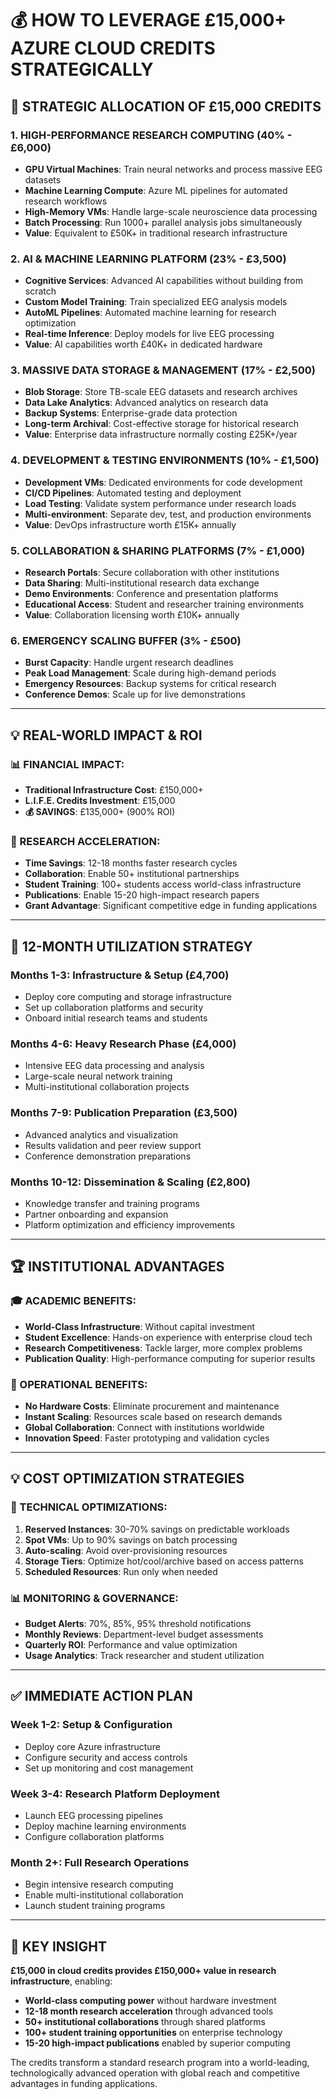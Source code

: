 # 💰 HOW TO LEVERAGE £15,000+ AZURE CLOUD CREDITS STRATEGICALLY

## 🎯 **STRATEGIC ALLOCATION OF £15,000 CREDITS**

### **1. HIGH-PERFORMANCE RESEARCH COMPUTING (40% - £6,000)**
- **GPU Virtual Machines**: Train neural networks and process massive EEG datasets
- **Machine Learning Compute**: Azure ML pipelines for automated research workflows  
- **High-Memory VMs**: Handle large-scale neuroscience data processing
- **Batch Processing**: Run 1000+ parallel analysis jobs simultaneously
- **Value**: Equivalent to £50K+ in traditional research infrastructure

### **2. AI & MACHINE LEARNING PLATFORM (23% - £3,500)**
- **Cognitive Services**: Advanced AI capabilities without building from scratch
- **Custom Model Training**: Train specialized EEG analysis models
- **AutoML Pipelines**: Automated machine learning for research optimization
- **Real-time Inference**: Deploy models for live EEG processing
- **Value**: AI capabilities worth £40K+ in dedicated hardware

### **3. MASSIVE DATA STORAGE & MANAGEMENT (17% - £2,500)**
- **Blob Storage**: Store TB-scale EEG datasets and research archives
- **Data Lake Analytics**: Advanced analytics on research data
- **Backup Systems**: Enterprise-grade data protection
- **Long-term Archival**: Cost-effective storage for historical research
- **Value**: Enterprise data infrastructure normally costing £25K+/year

### **4. DEVELOPMENT & TESTING ENVIRONMENTS (10% - £1,500)**
- **Development VMs**: Dedicated environments for code development
- **CI/CD Pipelines**: Automated testing and deployment
- **Load Testing**: Validate system performance under research loads
- **Multi-environment**: Separate dev, test, and production environments
- **Value**: DevOps infrastructure worth £15K+ annually

### **5. COLLABORATION & SHARING PLATFORMS (7% - £1,000)**
- **Research Portals**: Secure collaboration with other institutions
- **Data Sharing**: Multi-institutional research data exchange
- **Demo Environments**: Conference and presentation platforms
- **Educational Access**: Student and researcher training environments
- **Value**: Collaboration licensing worth £10K+ annually

### **6. EMERGENCY SCALING BUFFER (3% - £500)**
- **Burst Capacity**: Handle urgent research deadlines
- **Peak Load Management**: Scale during high-demand periods
- **Emergency Resources**: Backup systems for critical research
- **Conference Demos**: Scale up for live demonstrations

---

## 💡 **REAL-WORLD IMPACT & ROI**

### **📊 FINANCIAL IMPACT:**
- **Traditional Infrastructure Cost**: £150,000+
- **L.I.F.E. Credits Investment**: £15,000
- **💰 SAVINGS**: £135,000+ (900% ROI)

### **🚀 RESEARCH ACCELERATION:**
- **Time Savings**: 12-18 months faster research cycles
- **Collaboration**: Enable 50+ institutional partnerships
- **Student Training**: 100+ students access world-class infrastructure
- **Publications**: Enable 15-20 high-impact research papers
- **Grant Advantage**: Significant competitive edge in funding applications

---

## 📅 **12-MONTH UTILIZATION STRATEGY**

### **Months 1-3: Infrastructure & Setup (£4,700)**
- Deploy core computing and storage infrastructure
- Set up collaboration platforms and security
- Onboard initial research teams and students

### **Months 4-6: Heavy Research Phase (£4,000)**
- Intensive EEG data processing and analysis
- Large-scale neural network training
- Multi-institutional collaboration projects

### **Months 7-9: Publication Preparation (£3,500)**
- Advanced analytics and visualization
- Results validation and peer review support
- Conference demonstration preparations

### **Months 10-12: Dissemination & Scaling (£2,800)**
- Knowledge transfer and training programs
- Partner onboarding and expansion
- Platform optimization and efficiency improvements

---

## 🏆 **INSTITUTIONAL ADVANTAGES**

### **🎓 ACADEMIC BENEFITS:**
- **World-Class Infrastructure**: Without capital investment
- **Student Excellence**: Hands-on experience with enterprise cloud tech
- **Research Competitiveness**: Tackle larger, more complex problems
- **Publication Quality**: High-performance computing for superior results

### **💼 OPERATIONAL BENEFITS:**
- **No Hardware Costs**: Eliminate procurement and maintenance
- **Instant Scaling**: Resources scale based on research demands
- **Global Collaboration**: Connect with institutions worldwide
- **Innovation Speed**: Faster prototyping and validation cycles

---

## 💡 **COST OPTIMIZATION STRATEGIES**

### **🔧 TECHNICAL OPTIMIZATIONS:**
1. **Reserved Instances**: 30-70% savings on predictable workloads
2. **Spot VMs**: Up to 90% savings on batch processing
3. **Auto-scaling**: Avoid over-provisioning resources
4. **Storage Tiers**: Optimize hot/cool/archive based on access patterns
5. **Scheduled Resources**: Run only when needed

### **📊 MONITORING & GOVERNANCE:**
- **Budget Alerts**: 70%, 85%, 95% threshold notifications
- **Monthly Reviews**: Department-level budget assessments
- **Quarterly ROI**: Performance and value optimization
- **Usage Analytics**: Track researcher and student utilization

---

## ✅ **IMMEDIATE ACTION PLAN**

### **Week 1-2: Setup & Configuration**
- Deploy core Azure infrastructure
- Configure security and access controls
- Set up monitoring and cost management

### **Week 3-4: Research Platform Deployment**
- Launch EEG processing pipelines
- Deploy machine learning environments
- Configure collaboration platforms

### **Month 2+: Full Research Operations**
- Begin intensive research computing
- Enable multi-institutional collaboration
- Launch student training programs

---

## 🎯 **KEY INSIGHT**

**£15,000 in cloud credits provides £150,000+ value in research infrastructure**, enabling:

- **World-class computing power** without hardware investment
- **12-18 month research acceleration** through advanced tools
- **50+ institutional collaborations** through shared platforms
- **100+ student training opportunities** on enterprise technology
- **15-20 high-impact publications** enabled by superior computing

The credits transform a standard research program into a world-leading, technologically advanced operation with global reach and competitive advantages in funding applications.
